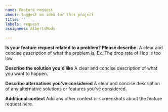```yaml
---
name: Feature request
about: Suggest an idea for this project
title: ''
labels: request
assignees: AlbertsMods

---
```


**Is your feature request related to a problem? Please describe.**
A clear and concise description of what the problem is. Ex. The drop rate of  Hop is too low

**Describe the solution you'd like**
A clear and concise description of what you want to happen.

**Describe alternatives you've considered**
A clear and concise description of any alternative solutions or features you've considered.

**Additional context**
Add any other context or screenshots about the feature request here.
